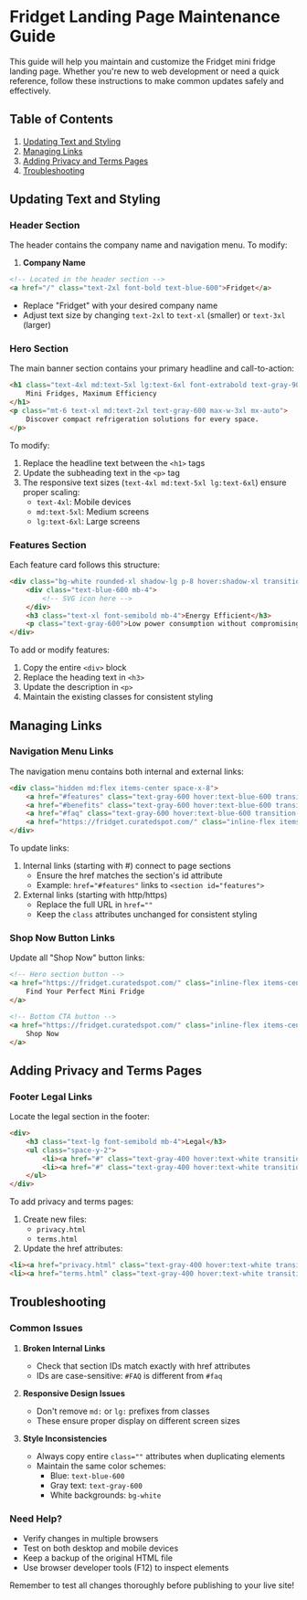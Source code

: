 # Fridget Landing Page Maintenance Guide

This guide will help you maintain and customize the Fridget mini fridge landing page. Whether you're new to web development or need a quick reference, follow these instructions to make common updates safely and effectively.

## Table of Contents
1. [Updating Text and Styling](#updating-text-and-styling)
2. [Managing Links](#managing-links)
3. [Adding Privacy and Terms Pages](#adding-privacy-and-terms-pages)
4. [Troubleshooting](#troubleshooting)

## Updating Text and Styling

### Header Section
The header contains the company name and navigation menu. To modify:

1. **Company Name**
```html
<!-- Located in the header section -->
<a href="/" class="text-2xl font-bold text-blue-600">Fridget</a>
```
- Replace "Fridget" with your desired company name
- Adjust text size by changing `text-2xl` to `text-xl` (smaller) or `text-3xl` (larger)

### Hero Section
The main banner section contains your primary headline and call-to-action:

```html
<h1 class="text-4xl md:text-5xl lg:text-6xl font-extrabold text-gray-900 tracking-tight">
    Mini Fridges, Maximum Efficiency
</h1>
<p class="mt-6 text-xl md:text-2xl text-gray-600 max-w-3xl mx-auto">
    Discover compact refrigeration solutions for every space.
</p>
```

To modify:
1. Replace the headline text between the `<h1>` tags
2. Update the subheading text in the `<p>` tag
3. The responsive text sizes (`text-4xl md:text-5xl lg:text-6xl`) ensure proper scaling:
   - `text-4xl`: Mobile devices
   - `md:text-5xl`: Medium screens
   - `lg:text-6xl`: Large screens

### Features Section
Each feature card follows this structure:

```html
<div class="bg-white rounded-xl shadow-lg p-8 hover:shadow-xl transition-shadow duration-300">
    <div class="text-blue-600 mb-4">
        <!-- SVG icon here -->
    </div>
    <h3 class="text-xl font-semibold mb-4">Energy Efficient</h3>
    <p class="text-gray-600">Low power consumption without compromising performance</p>
</div>
```

To add or modify features:
1. Copy the entire `<div>` block
2. Replace the heading text in `<h3>`
3. Update the description in `<p>`
4. Maintain the existing classes for consistent styling

## Managing Links

### Navigation Menu Links
The navigation menu contains both internal and external links:

```html
<div class="hidden md:flex items-center space-x-8">
    <a href="#features" class="text-gray-600 hover:text-blue-600 transition-colors duration-300">Features</a>
    <a href="#benefits" class="text-gray-600 hover:text-blue-600 transition-colors duration-300">Benefits</a>
    <a href="#faq" class="text-gray-600 hover:text-blue-600 transition-colors duration-300">FAQ</a>
    <a href="https://fridget.curatedspot.com/" class="inline-flex items-center...">Shop Now</a>
</div>
```

To update links:
1. Internal links (starting with #) connect to page sections
   - Ensure the href matches the section's id attribute
   - Example: `href="#features"` links to `<section id="features">`
2. External links (starting with http/https)
   - Replace the full URL in `href=""`
   - Keep the `class` attributes unchanged for consistent styling

### Shop Now Button Links
Update all "Shop Now" button links:

```html
<!-- Hero section button -->
<a href="https://fridget.curatedspot.com/" class="inline-flex items-center...">
    Find Your Perfect Mini Fridge
</a>

<!-- Bottom CTA button -->
<a href="https://fridget.curatedspot.com/" class="inline-flex items-center...">
    Shop Now
</a>
```

## Adding Privacy and Terms Pages

### Footer Legal Links
Locate the legal section in the footer:

```html
<div>
    <h3 class="text-lg font-semibold mb-4">Legal</h3>
    <ul class="space-y-2">
        <li><a href="#" class="text-gray-400 hover:text-white transition-colors duration-300">Privacy Policy</a></li>
        <li><a href="#" class="text-gray-400 hover:text-white transition-colors duration-300">Terms of Service</a></li>
    </ul>
</div>
```

To add privacy and terms pages:
1. Create new files:
   - `privacy.html`
   - `terms.html`
2. Update the href attributes:
```html
<li><a href="privacy.html" class="text-gray-400 hover:text-white transition-colors duration-300">Privacy Policy</a></li>
<li><a href="terms.html" class="text-gray-400 hover:text-white transition-colors duration-300">Terms of Service</a></li>
```

## Troubleshooting

### Common Issues

1. **Broken Internal Links**
   - Check that section IDs match exactly with href attributes
   - IDs are case-sensitive: `#FAQ` is different from `#faq`

2. **Responsive Design Issues**
   - Don't remove `md:` or `lg:` prefixes from classes
   - These ensure proper display on different screen sizes

3. **Style Inconsistencies**
   - Always copy entire `class=""` attributes when duplicating elements
   - Maintain the same color schemes:
     - Blue: `text-blue-600`
     - Gray text: `text-gray-600`
     - White backgrounds: `bg-white`

### Need Help?
- Verify changes in multiple browsers
- Test on both desktop and mobile devices
- Keep a backup of the original HTML file
- Use browser developer tools (F12) to inspect elements

Remember to test all changes thoroughly before publishing to your live site!